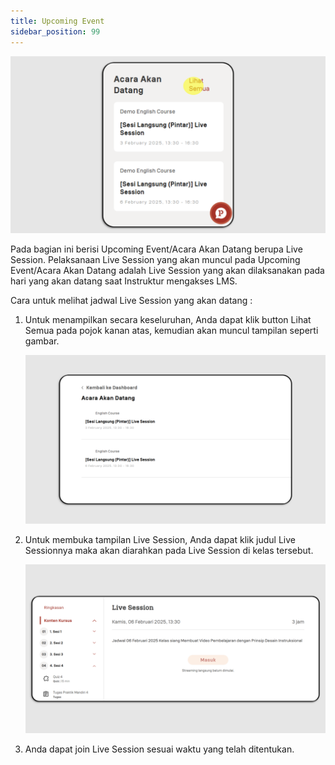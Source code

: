 ```yaml
---
title: Upcoming Event
sidebar_position: 99
---
```

![](/img/upcoming-indo-1.png)

Pada bagian ini berisi Upcoming Event/Acara Akan Datang berupa Live Session. Pelaksanaan Live Session yang akan muncul pada Upcoming Event/Acara Akan Datang adalah Live Session yang akan dilaksanakan pada hari yang akan datang saat Instruktur mengakses LMS.

Cara untuk melihat jadwal Live Session yang akan datang :

1. Untuk menampilkan secara keseluruhan, Anda dapat klik button Lihat Semua pada pojok kanan atas, kemudian akan muncul tampilan seperti gambar.

   ![](/img/upcoming-indo-2.png)
2. Untuk membuka tampilan Live Session, Anda dapat klik judul Live Sessionnya maka akan diarahkan pada Live Session di kelas tersebut.

   ![](/img/upcoming-indo-3.png)
3. Anda dapat join Live Session sesuai waktu yang telah ditentukan.
